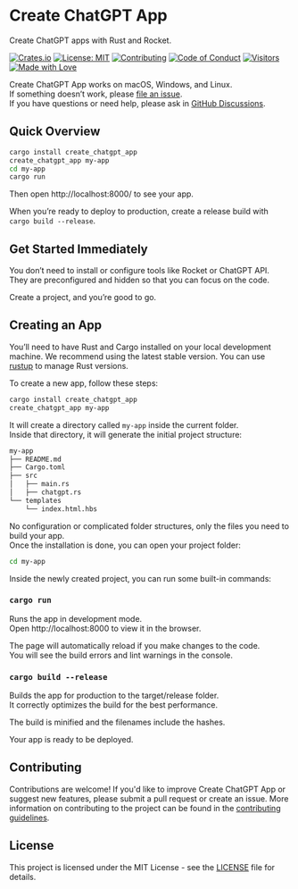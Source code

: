 # Create ChatGPT App

Create ChatGPT apps with Rust and Rocket.

[![Crates.io](https://img.shields.io/crates/v/create_chatgpt_app_.svg)](https://crates.io/crates/create_chatgpt_app)
[![License: MIT](https://img.shields.io/badge/License-MIT-green.svg)](https://opensource.org/licenses/MIT)
[![Contributing](https://img.shields.io/badge/Contributing-Guidelines-blue)](CONTRIBUTING.md)
[![Code of Conduct](https://img.shields.io/badge/Code%20of%20Conduct-Respectful-orange)](CODE_OF_CONDUCT.md)
[![Visitors](https://visitor-badge.glitch.me/badge?page_id=hummusonrails.create-chatgpt-app)](https://github.com/hummusonrails/create-chatgpt-app)
[![Made with Love](https://img.shields.io/badge/Made%20with-Love-ff69b4.svg)](https://shields.io/)

Create ChatGPT App works on macOS, Windows, and Linux.<br>
If something doesn’t work, please [file an issue](https://github.com/hummusonrails/create-chatgpt-app/issues/new).<br>
If you have questions or need help, please ask in [GitHub Discussions](https://github.com/hummusonrails/create-chatgpt-app/discussions).

## Quick Overview

```sh
cargo install create_chatgpt_app
create_chatgpt_app my-app
cd my-app
cargo run
```

Then open http://localhost:8000/ to see your app.

When you’re ready to deploy to production, create a release build with `cargo build --release`.

## Get Started Immediately

You don’t need to install or configure tools like Rocket or ChatGPT API.<br>
They are preconfigured and hidden so that you can focus on the code.

Create a project, and you’re good to go.

## Creating an App

You’ll need to have Rust and Cargo installed on your local development machine. We recommend using the latest stable version. You can use [rustup](https://rustup.rs/) to manage Rust versions.

To create a new app, follow these steps:

```sh
cargo install create_chatgpt_app
create_chatgpt_app my-app
```

It will create a directory called `my-app` inside the current folder.<br>
Inside that directory, it will generate the initial project structure:

```sh
my-app
├── README.md
├── Cargo.toml
├── src
│   ├── main.rs
│   ├── chatgpt.rs
└── templates
    └── index.html.hbs
```

No configuration or complicated folder structures, only the files you need to build your app.<br>
Once the installation is done, you can open your project folder:

```sh
cd my-app
```

Inside the newly created project, you can run some built-in commands:

### `cargo run`

Runs the app in development mode.<br>
Open http://localhost:8000 to view it in the browser.

The page will automatically reload if you make changes to the code.<br>
You will see the build errors and lint warnings in the console.

### `cargo build --release`

Builds the app for production to the target/release folder.<br>
It correctly optimizes the build for the best performance.

The build is minified and the filenames include the hashes.<br>

Your app is ready to be deployed.

## Contributing

Contributions are welcome! If you'd like to improve Create ChatGPT App or suggest new features, please submit a pull request or create an issue. More information on contributing to the project can be found in the [contributing guidelines](CONTRIBUTING.md).

## License

This project is licensed under the MIT License - see the [LICENSE](LICENSE) file for details.